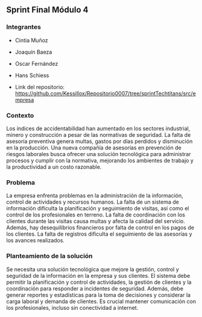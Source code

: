 ## Sprint Final Módulo 4

### Integrantes
- Cintia Muñoz
- Joaquín Baeza
- Oscar Fernández
- Hans Schiess

- Link del repositorio: https://github.com/Kessillox/Repositorio0007/tree/sprintTechtitans/src/empresa

### Contexto 
Los índices de accidentabilidad han aumentado en los sectores 
industrial, minero y construcción a pesar de las normativas de 
seguridad. La falta de asesoría preventiva genera multas, gastos 
por días perdidos y disminución en la producción. Una nueva 
compañía de asesorías en prevención de riesgos laborales busca 
ofrecer una solución tecnológica para administrar procesos y 
cumplir con la normativa, mejorando los ambientes de trabajo y 
la productividad a un costo razonable.

### Problema
La empresa enfrenta problemas en la administración de la información,
control de actividades y recursos humanos. La falta de un sistema de 
información dificulta la planificación y seguimiento de visitas, así 
como el control de los profesionales en terreno. La falta de 
coordinación con los clientes durante las visitas causa multas y 
afecta la calidad del servicio. Además, hay desequilibrios financieros 
por falta de control en los pagos de los clientes. La falta de 
registros dificulta el seguimiento de las asesorías y los avances realizados.

### Planteamiento de la solución
Se necesita una solución tecnológica que mejore la gestión, control y 
seguridad de la información en la empresa y sus clientes. El sistema 
debe permitir la planificación y control de actividades, la gestión de 
clientes y la coordinación para responder a incidentes de seguridad. 
Además, debe generar reportes y estadísticas para la toma de decisiones 
y considerar la carga laboral y demanda de clientes. Es crucial mantener 
comunicación con los profesionales, incluso sin conectividad a internet.